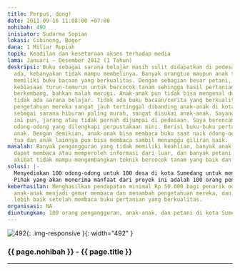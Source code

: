 ```yaml
---
title: Perpus, dong!
date: 2011-09-16 11:08:00 +07:00
nohibah: 492
inisiator: Sudarma Sopian
lokasi: Cibinong, Bogor
dana: 1 Miliar Rupiah
topik: Keadilan dan kesetaraan akses terhadap media
lama: Januari – Desember 2012 (1 Tahun)
deskripsi: Buku sebagai sarana belajar masih sulit didapatkan di pedesaan. Meskipun
  ada, kebanyakan tidak mampu membelinya. Banyak orangtua maupun anak tidak mampu
  memiliki buku bacaan yang berkualitas. Dengan sebagian besar petani, mereka mengandalkan
  kebiasaan turun-temurun untuk bercocok tanam sehingga hasil pertanian mereka tidak
  berkembang, bahkan malah merugi. Anak-anak pun tidak bisa mengenal dunia luar karena
  tidak ada sarana belajar. Tidak ada buku bacaan/cerita yang berkualitas, sehingga
  pengetahuan mereka sangat jauh tertinggal dibanding anak-anak di kota besar. Odong-odong
  sebagai sarana hiburan paling murah, sangat disukai anak-anak. Sayang, sarana hiburan
  ini pun, jarang atau tidak pernah dijumpai di pedesaan. Saya berencana membuat 100
  odong-odong yang dilengkapi perpustakaan mini. Berisi buku-buku pertanian dan buku
  anak. Dengan demikian, anak-anak bisa membaca buku saat naik odong-odong. Orang
  tua dan anak lainnya pun bisa membaca sambil menunggu giliran naik.
masalah: Banyak pengangguran yang tidak memiliki keahlian, banyak anak yang tidak
  dapat membaca atau memperoleh informasi dari luar, dan banyak petani yang merugi
  akibat tidak mampu mengembangkan teknik bercocok tanam yang baik dan benar.
solusi: |-
  Menyediakan 100 odong-odong untuk 100 desa di kota Sumedang untuk mengatasi pengangguran, menyediakan buku bacaan/cerita anak yang berkualitas untuk anak-anak di pedesaan, dan menyediakan buku-buku pertanian/cara bercocok tanam untuk petani di pedesaan.
  Pihak yang akan menerima manfaat dari proyek ini adalah 100 orang pengangguran, anak-anak, dan petani di kota Sumedang
keberhasilan: Menghasilkan pendapatan minimal Rp 50.000 bagi penarik odong-odong,
  anak-anak menjadi gemar membaca dan menambah pengetahuan mereka, dan hasil pertanian
  lebih baik setelah membaca buku pertanian yang berkualitas.
organisasi: NA
diuntungkan: 100 orang pengangguran, anak-anak, dan petani di kota Sumedang
---
```


![492](/static/img/hibahcmb/492.png){: .img-responsive }{: width="492" }

### {{ page.nohibah }} - {{ page.title }}

---
